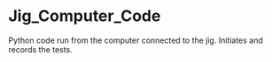 # Jig_Computer_Code
Python code run from the computer connected to the jig. Initiates and records the tests.
